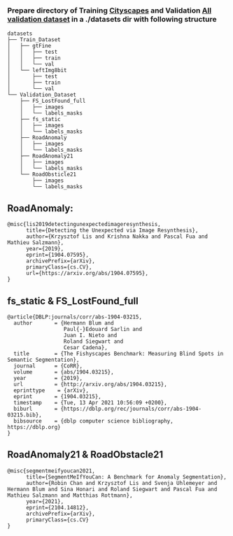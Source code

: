 ### Prepare directory of Training [Cityscapes](https://www.cityscapes-dataset.com) and Validation [All validation dataset](https://drive.google.com/drive/folders/1asRIA8azwl3ZHznza3VKki308VeRZvr3?usp=drive_link) in a ./datasets dir with following structure

```plaintext
datasets
├── Train_Dataset
│   ├── gtFine
│   │   ├── test
│   │   ├── train
│   │   └── val
│   └── leftImg8bit
│       ├── test
│       ├── train
│       └── val
└── Validation_Dataset
    ├── FS_LostFound_full
    │   ├── images
    │   └── labels_masks
    ├── fs_static
    │   ├── images
    │   └── labels_masks
    ├── RoadAnomaly
    │   ├── images
    │   └── labels_masks
    ├── RoadAnomaly21
    │   ├── images
    │   └── labels_masks
    └── RoadObsticle21
        ├── images
        └── labels_masks
```

## RoadAnomaly:

```plaintext
@misc{lis2019detectingunexpectedimageresynthesis,
      title={Detecting the Unexpected via Image Resynthesis}, 
      author={Krzysztof Lis and Krishna Nakka and Pascal Fua and Mathieu Salzmann},
      year={2019},
      eprint={1904.07595},
      archivePrefix={arXiv},
      primaryClass={cs.CV},
      url={https://arxiv.org/abs/1904.07595}, 
}
```

## fs_static & FS_LostFound_full

```plaintext
@article{DBLP:journals/corr/abs-1904-03215,
  author       = {Hermann Blum and
                  Paul{-}Edouard Sarlin and
                  Juan I. Nieto and
                  Roland Siegwart and
                  Cesar Cadena},
  title        = {The Fishyscapes Benchmark: Measuring Blind Spots in Semantic Segmentation},
  journal      = {CoRR},
  volume       = {abs/1904.03215},
  year         = {2019},
  url          = {http://arxiv.org/abs/1904.03215},
  eprinttype    = {arXiv},
  eprint       = {1904.03215},
  timestamp    = {Tue, 13 Apr 2021 10:56:09 +0200},
  biburl       = {https://dblp.org/rec/journals/corr/abs-1904-03215.bib},
  bibsource    = {dblp computer science bibliography, https://dblp.org}
}
```

## RoadAnomaly21 & RoadObstacle21

```plaintext
@misc{segmentmeifyoucan2021,
	  title={SegmentMeIfYouCan: A Benchmark for Anomaly Segmentation}, 
	  author={Robin Chan and Krzysztof Lis and Svenja Uhlemeyer and Hermann Blum and Sina Honari and Roland Siegwart and Pascal Fua and Mathieu Salzmann and Matthias Rottmann},
	  year={2021},
	  eprint={2104.14812},
	  archivePrefix={arXiv},
	  primaryClass={cs.CV}
}
```
